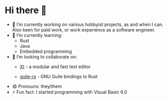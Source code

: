Hi there 👋
===========

- 🔭 I’m currently working on various hobbyist projects, as and when I can.
  Also keen for paid work, or work experience as a software engineer.
- 🌱 I’m currently learning:
  - Rust
  - Java
  - Embedded programming
- 👯 I’m looking to collaborate on:
  - [Xt][] - a modular and fast text editor

  - [guile-rs][] - GNU Guile bindings to Rust
- 😄 Pronouns: they/them
- ⚡ Fun fact: I started programming with Visual Basic 6.0

[Xt]: https://github.com/Xt-Editor
[guile-rs]: https://github.com/shymega/guile-rs
